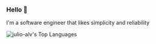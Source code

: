 ### Hello 👋

I'm a software engineer that likes simplicity and reliability

![julio-alv's Top Languages](https://github-readme-stats.vercel.app/api/top-langs/?username=julio-alv&theme=vue-dark&show_icons=true&hide_border=true&layout=compact)
